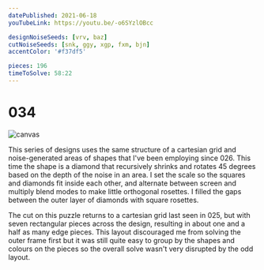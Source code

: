 ```yaml
---
datePublished: 2021-06-18
youTubeLink: https://youtu.be/-o6SYzlOBcc

designNoiseSeeds: [vrv, baz]
cutNoiseSeeds: [snk, ggy, xgp, fxm, bjn]
accentColor: '#f37df5'

pieces: 196
timeToSolve: 58:22
---
```


# 034

![canvas](https://res.cloudinary.com/abstract-puzzles/image/upload/w_2000/034_vrv-baz_snk-ggy-xgp-fxm-bjn?raw=true)

This series of designs uses the same structure of a cartesian grid and noise-generated areas of shapes that I've been employing since 026. This time the shape is a diamond that recursively shrinks and rotates 45 degrees based on the depth of the noise in an area. I set the scale so the squares and diamonds fit inside each other, and alternate between screen and multiply blend modes to make little orthogonal rosettes. I filled the gaps between the outer layer of diamonds with square rosettes.

The cut on this puzzle returns to a cartesian grid last seen in 025, but with seven rectangular pieces across the design, resulting in about one and a half as many edge pieces. This layout discouraged me from solving the outer frame first but it was still quite easy to group by the shapes and colours on the pieces so the overall solve wasn't very disrupted by the odd layout.
